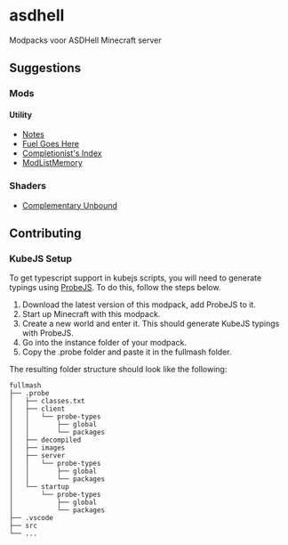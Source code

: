 # asdhell
Modpacks voor ASDHell Minecraft server

## Suggestions

### Mods

#### Utility

- [Notes](https://www.curseforge.com/minecraft/mc-mods/notes)
- [Fuel Goes Here](https://www.curseforge.com/minecraft/mc-mods/fuelgoeshere)
- [Completionist's Index](https://www.curseforge.com/minecraft/mc-mods/completionists-index)
- [ModListMemory](https://www.curseforge.com/minecraft/mc-mods/modlistmemory)

### Shaders

- [Complementary Unbound](https://www.curseforge.com/minecraft/shaders/complementary-unbound)

## Contributing

### KubeJS Setup

To get typescript support in kubejs scripts, you will need to generate typings using [ProbeJS](https://www.curseforge.com/minecraft/mc-mods/probejs). To do this, follow the steps below.

1. Download the latest version of this modpack, add ProbeJS to it.
2. Start up Minecraft with this modpack.
3. Create a new world and enter it. This should generate KubeJS typings with ProbeJS.
4. Go into the instance folder of your modpack.
5. Copy the .probe folder and paste it in the fullmash folder.

The resulting folder structure should look like the following:

```
fullmash
├── .probe
│   ├── classes.txt
│   ├── client
│   │   └── probe-types
│   │       ├── global
│   │       └── packages
│   ├── decompiled
│   ├── images
│   ├── server
│   │   └── probe-types
│   │       ├── global
│   │       └── packages
│   └── startup
│       └── probe-types
│           ├── global
│           └── packages
├── .vscode
├── src
└── ...
```
